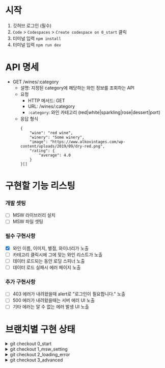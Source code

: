 # 시작
1. 깃허브 로그인 (필수)
2. `Code` > `Codespaces` > `Create codespace on 0_start` 클릭
3. 터미널 입력 `npm install`
4. 터미널 입력 `npm run dev`

# API 명세
- GET /wines/:category
    - 설명: 지정된 category에 해당하는 와인 정보를 조회하는 API
    - 요청
        - HTTP 메서드: GET
        - URL: /wines/:category
        - `:category`: 와인 카테고리 (red|white|sparkling|rose|dessert|port)
    - 응답 형식
        ```
        {
            "wine": "red wine",
            "winery": "Some winery",
            "image": "https://www.alkovintages.com/wp-content/uploads/2019/09/dry-red.png",
            "rating": {
                "average": 4.0
            }
        }[]
        ```

# 구현할 기능 리스팅
### 개발 셋팅
- [ ] MSW 라이브러리 설치
- [ ] MSW 파일 셋팅
 
### 필수 구현사항
- [x] 와인 이름, 이미지, 별점, 와이너리가 노출 
- [ ] 카테고리 클릭시에 그에 맞는 와인 리스트가 노출
- [ ] 데이터 로드되는 동안 로딩 스피너 노출 
- [ ] 데이터 로드 실패시 에러 페이지 노출 

### 추가 구현사항
- [ ] 403 에러가 내려왔을때 alert로 "로그인이 필요합니다." 노출
- [ ] 500 에러가 내려왔을때는 서버 에러 UI 노출
- [ ] 기타 에러는 알 수 없는 에러 발생 UI 노출

# 브랜치별 구현 상태
<details>
<summary>git checkout 0_start</summary>

### 개발 셋팅
- [ ] MSW 라이브러리 설치
- [ ] MSW 파일 셋팅
 
### 필수 구현사항
- [x] 와인 이름, 이미지, 별점, 와이너리가 노출 
- [ ] 카테고리 클릭시에 그에 맞는 와인 리스트가 노출
- [ ] 데이터 로드되는 동안 로딩 스피너 노출 (임의로 응답 시간에 딜레이 주기)
- [ ] 데이터 로드 실패시 에러 페이지 노출 (목록에 없는 카테고리 보냈을때 400에러 내려받기)

### 추가 구현사항
- [ ] 403 에러가 내려왔을때 alert로 "로그인이 필요합니다." 노출
- [ ] 기타 에러는 알 수 없는 에러 발생 UI 노출
</details>
<details>
<summary>git checkout 1_msw_setting</summary>

### 개발 셋팅
- [x] MSW 라이브러리 설치
- [x] MSW 파일 셋팅
 
### 필수 구현사항
- [x] 와인 이름, 이미지, 별점, 와이너리가 노출 
- [x] 카테고리 클릭시에 그에 맞는 와인 리스트가 노출
- [ ] 데이터 로드되는 동안 로딩 스피너 노출 
- [ ] 데이터 로드 실패시 에러 페이지 노출 

### 추가 구현사항
- [ ] 403 에러가 내려왔을때 alert로 "로그인이 필요합니다." 노출
- [ ] 기타 에러는 알 수 없는 에러 발생 UI 노출
</details>
<details>
<summary>git checkout 2_loading_error</summary>

### 개발 셋팅
- [x] MSW 라이브러리 설치
- [x] MSW 파일 셋팅
 
### 필수 구현사항
- [x] 와인 이름, 이미지, 별점, 와이너리가 노출 
- [x] 카테고리 클릭시에 그에 맞는 와인 리스트가 노출
- [x] 데이터 로드되는 동안 로딩 스피너 노출 
- [x] 데이터 로드 실패시 에러 페이지 노출 

### 추가 구현사항
- [ ] 403 에러가 내려왔을때 alert로 "로그인이 필요합니다." 노출
- [ ] 기타 에러는 알 수 없는 에러 발생 UI 노출
</details>

<details>
<summary>git checkout 3_advanced</summary>

### 개발 셋팅
- [x] MSW 라이브러리 설치
- [x] MSW 파일 셋팅
 
### 필수 구현사항
- [x] 와인 이름, 이미지, 별점, 와이너리가 노출 
- [x] 카테고리 클릭시에 그에 맞는 와인 리스트가 노출
- [x] 데이터 로드되는 동안 로딩 스피너 노출 
- [x] 데이터 로드 실패시 에러 페이지 노출 

### 추가 구현사항
- [x] 403 에러가 내려왔을때 alert로 "로그인이 필요합니다." 노출
- [x] 기타 에러는 알 수 없는 에러 발생 UI 노출
</details>
